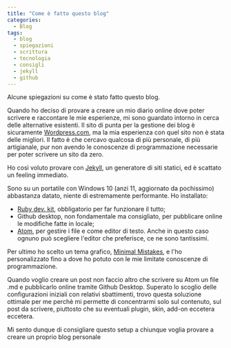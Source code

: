 ```yaml
---
title: "Come è fatto questo blog"
categories:
  - Blog
tags:
  - blog
  - spiegazioni
  - scrittura
  - tecnologia
  - consigli
  - jekyll
  - github
---
```



Alcune spiegazioni su come è stato fatto questo blog.

Quando ho deciso di provare a creare un mio diario online dove poter scrivere e raccontare le mie esperienze, mi sono guardato intorno in cerca delle alternative esistenti.
Il sito di punta per la gestione dei blog è sicuramente [Wordpress.com](https://www.wordpress.com/), ma la mia esperienza con quel sito non è stata delle migliori.
Il fatto è che cercavo qualcosa di più personale, di più artigianale, pur non avendo le conoscenze di programmazione necessarie per poter scrivere un sito da zero.

Ho così voluto provare con [Jekyll](https://jekyllrb.com/), un generatore di siti statici, ed è scattato un feeling immediato.

Sono su un portatile con Windows 10 (anzi 11, aggiornato da pochissimo) abbastanza datato, niente di estremamente performante.
Ho installato:
* [Ruby dev. kit](https://rubyinstaller.org/downloads/), obbligatorio per far funzionare il tutto;
* Github desktop, non fondamentale ma consigliato, per pubblicare online le modifiche fatte in locale;
* [Atom](https://atom.io/), per gestire i file e come editor di testo. Anche in questo caso ognuno può scegliere l'editor che preferisce, ce ne sono tantissimi.

Per ultimo ho scelto un tema grafico, [Minimal Mistakes](https://mmistakes.github.io/minimal-mistakes/), e l'ho personalizzato fino a dove ho potuto con le mie limitate conoscenze di programmazione.

Quando voglio creare un post non faccio altro che scrivere su Atom un file .md e pubblicarlo online tramite Github Desktop.
Superato lo scoglio delle configurazioni iniziali con relativi sbattimenti, trovo questa soluzione ottimale per me perchè mi permette di concentrarmi solo sul contenuto, sul post da scrivere, piuttosto che su eventuali plugin, skin, add-on eccetera eccetera.

Mi sento dunque di consigliare questo setup a chiunque voglia provare a creare un proprio blog personale
